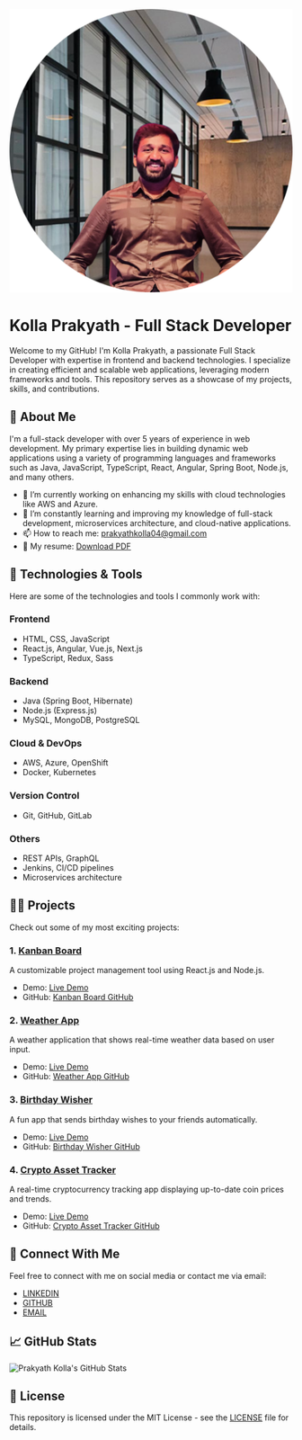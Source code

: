 ![logo](https://github.com/prakyathkolla/prakyathkolla/blob/main/heading.png)

# Kolla Prakyath - Full Stack Developer

Welcome to my GitHub! I'm Kolla Prakyath, a passionate Full Stack Developer with expertise in frontend and backend technologies. I specialize in creating efficient and scalable web applications, leveraging modern frameworks and tools. This repository serves as a showcase of my projects, skills, and contributions.

## 🚀 About Me

I'm a full-stack developer with over 5 years of experience in web development. My primary expertise lies in building dynamic web applications using a variety of programming languages and frameworks such as Java, JavaScript, TypeScript, React, Angular, Spring Boot, Node.js, and many others.

- 🔭 I’m currently working on enhancing my skills with cloud technologies like AWS and Azure.
- 🌱 I’m constantly learning and improving my knowledge of full-stack development, microservices architecture, and cloud-native applications.
- 📫 How to reach me: [prakyathkolla04@gmail.com](mailto:prakyathkolla04@gmail.com)
- 📄 My resume: [Download PDF](https://github.com/prakyathkolla/prakyathkolla/blob/main/Kolla_Prakyath_FullStack_Resume.pdf)

## 🔧 Technologies & Tools

Here are some of the technologies and tools I commonly work with:

### Frontend
- HTML, CSS, JavaScript
- React.js, Angular, Vue.js, Next.js
- TypeScript, Redux, Sass

### Backend
- Java (Spring Boot, Hibernate)
- Node.js (Express.js)
- MySQL, MongoDB, PostgreSQL

### Cloud & DevOps
- AWS, Azure, OpenShift
- Docker, Kubernetes

### Version Control
- Git, GitHub, GitLab

### Others
- REST APIs, GraphQL
- Jenkins, CI/CD pipelines
- Microservices architecture

## 🧑‍💻 Projects

Check out some of my most exciting projects:

### 1. [Kanban Board](https://kanban-board-prakyath.vercel.app/)
A customizable project management tool using React.js and Node.js.
- Demo: [Live Demo](https://kanban-board-prakyath.vercel.app/)
- GitHub: [Kanban Board GitHub](https://github.com/prakyathkolla/Kanban-Board)

### 2. [Weather App](https://weather-app-prakyath.vercel.app/)
A weather application that shows real-time weather data based on user input.
- Demo: [Live Demo](https://weather-app-prakyath.vercel.app/)
- GitHub: [Weather App GitHub](https://github.com/prakyathkolla/Weather-App)

### 3. [Birthday Wisher](https://birthday-wisher-prakyath.vercel.app/)
A fun app that sends birthday wishes to your friends automatically.
- Demo: [Live Demo](https://birthday-wisher-prakyath.vercel.app/)
- GitHub: [Birthday Wisher GitHub](https://github.com/prakyathkolla/Birthday-Wisher)

### 4. [Crypto Asset Tracker](https://crypto-asset-tracker-two.vercel.app/)
A real-time cryptocurrency tracking app displaying up-to-date coin prices and trends.
- Demo: [Live Demo](https://crypto-asset-tracker-two.vercel.app/)
- GitHub: [Crypto Asset Tracker GitHub](https://github.com/prakyathkolla/crypto-asset-tracker)

## 💬 Connect With Me

Feel free to connect with me on social media or contact me via email:

- [LINKEDIN](https://www.linkedin.com/in/kolla-prakyath)
- [GITHUB](https://github.com/prakyathkolla)
- [EMAIL](mailto:prakyathkolla04@gmail.com)

## 📈 GitHub Stats

![Prakyath Kolla's GitHub Stats](https://github-readme-stats.vercel.app/api?username=prakyathkolla&show_icons=true&count_private=true&hide=prs&theme=radical)

## 🔖 License

This repository is licensed under the MIT License - see the [LICENSE](LICENSE) file for details.

